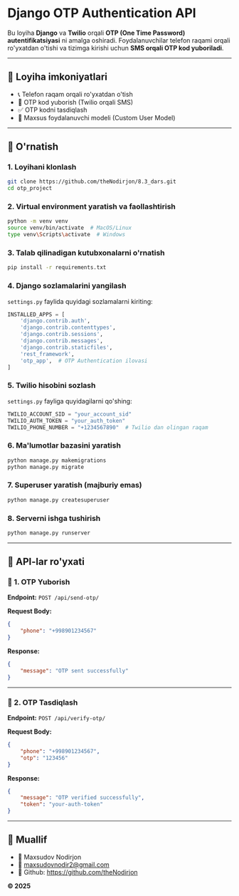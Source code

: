 # Django OTP Authentication API

Bu loyiha **Django** va **Twilio** orqali **OTP (One Time Password) autentifikatsiyasi** ni amalga oshiradi. Foydalanuvchilar telefon raqami orqali ro'yxatdan o'tishi va tizimga kirishi uchun **SMS orqali OTP kod yuboriladi**.

---

## 📌 Loyiha imkoniyatlari
- 📞 Telefon raqam orqali ro'yxatdan o'tish
- 🔑 OTP kod yuborish (Twilio orqali SMS)
- ✅ OTP kodni tasdiqlash
- 🔐 Maxsus foydalanuvchi modeli (Custom User Model)

---

## 🚀 O'rnatish

### 1. **Loyihani klonlash**
```bash
git clone https://github.com/theNodirjon/8.3_dars.git
cd otp_project
```

### 2. **Virtual environment yaratish va faollashtirish**
```bash
python -m venv venv
source venv/bin/activate  # MacOS/Linux
type venv\Scripts\activate  # Windows
```

### 3. **Talab qilinadigan kutubxonalarni o'rnatish**
```bash
pip install -r requirements.txt
```

### 4. **Django sozlamalarini yangilash**
`settings.py` faylida quyidagi sozlamalarni kiriting:

```python
INSTALLED_APPS = [
    'django.contrib.auth',
    'django.contrib.contenttypes',
    'django.contrib.sessions',
    'django.contrib.messages',
    'django.contrib.staticfiles',
    'rest_framework',
    'otp_app',  # OTP Authentication ilovasi
]
```

### 5. **Twilio hisobini sozlash**
`settings.py` fayliga quyidagilarni qo'shing:
```python
TWILIO_ACCOUNT_SID = "your_account_sid"
TWILIO_AUTH_TOKEN = "your_auth_token"
TWILIO_PHONE_NUMBER = "+1234567890"  # Twilio dan olingan raqam
```

### 6. **Ma'lumotlar bazasini yaratish**
```bash
python manage.py makemigrations
python manage.py migrate
```

### 7. **Superuser yaratish (majburiy emas)**
```bash
python manage.py createsuperuser
```

### 8. **Serverni ishga tushirish**
```bash
python manage.py runserver
```

---

## 📡 API-lar ro'yxati

### 🔹 1. **OTP Yuborish**
**Endpoint:** `POST /api/send-otp/`

**Request Body:**
```json
{
    "phone": "+998901234567"
}
```

**Response:**
```json
{
    "message": "OTP sent successfully"
}
```

---

### 🔹 2. **OTP Tasdiqlash**
**Endpoint:** `POST /api/verify-otp/`

**Request Body:**
```json
{
    "phone": "+998901234567",
    "otp": "123456"
}
```

**Response:**
```json
{
    "message": "OTP verified successfully",
    "token": "your-auth-token"
}
```

---

## 📜 Muallif
- 👤 Maxsudov Nodirjon 
- 📧 maxsudovnodir2@gmail.com
- 🔗 Github: https://github.com/theNodirjon

**© 2025**

